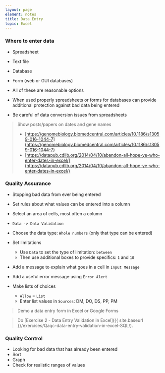 ```yaml
---
layout: page
element: notes
title: Data Entry
topic: Excel
---
```


### Where to enter data

* Spreadsheet
* Text file
* Database
* Form (web or GUI databases)

* All of these are reasonable options
* When used properly spreadsheets or forms for databases can provide additional
protection against bad data being entered
* Be careful of data conversion issues from spreadsheets

> Show posts/papers on dates and gene names
>
> * [https://genomebiology.biomedcentral.com/articles/10.1186/s13059-016-1044-7](https://genomebiology.biomedcentral.com/articles/10.1186/s13059-016-1044-7)
> * [https://datapub.cdlib.org/2014/04/10/abandon-all-hope-ye-who-enter-dates-in-excel/](https://datapub.cdlib.org/2014/04/10/abandon-all-hope-ye-who-enter-dates-in-excel/)

### Quality Assurance

* Stopping bad data from ever being entered
* Set rules about what values can be entered into a column

* Select an area of cells, most often a column
* `Data -> Data Validation`
* Choose the data type: `Whole numbers` (only that type can be entered)
* Set limitations
    * Use `Data` to set the type of limitation: `between` 
    * Then use additional boxes to provide specifics: `1` and `10`
* Add a message to explain what goes in a cell in `Input Message`
* Add a useful error message using `Error Alert`

* Make lists of choices
    * `Allow` = `List`
    * Enter list values in `Sources`: DM, DO, DS, PP, PM

> Demo a data entry form in Excel or Google Forms

> Do [Exercise 2 - Data Entry Validation in Excel]({{ site.baseurl }}/exercises/Qaqc-data-entry-validation-in-excel-SQL/).

### Quality Control

* Looking for bad data that has already been entered
* Sort
* Graph
* Check for realistic ranges of values
